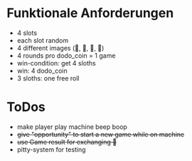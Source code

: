 # Funktionale Anforderungen
* 4 slots
* each slot random
* 4 different images (🦥, 🐹, 🐢, 🦄)
* 4 rounds pro dodo_coin = 1 game
* win-condition: get 4 sloths
* win: 4 dodo_coin
* 3 sloths: one free roll

# ToDos
* make player play machine beep boop
* ~~give "opportunity" to start a new game while on machine~~
* ~~use Game result for exchanging 🦤~~
* pitty-system for testing